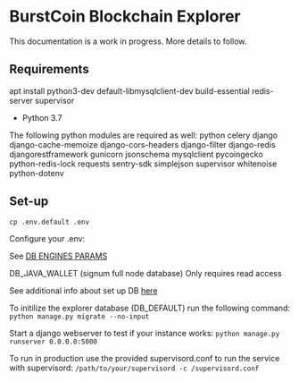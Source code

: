 # BurstCoin Blockchain Explorer
This documentation is a work in progress. More details to follow.


## Requirements

apt install python3-dev default-libmysqlclient-dev build-essential redis-server supervisor

* Python 3.7

The following python modules are required as well:
python
celery
django
django-cache-memoize
django-cors-headers
django-filter
django-redis
djangorestframework
gunicorn
jsonschema
mysqlclient
pycoingecko
python-redis-lock
requests
sentry-sdk
simplejson
supervisor
whitenoise
python-dotenv

## Set-up

`cp .env.default .env`

Configure your .env:

See [DB ENGINES PARAMS](https://docs.djangoproject.com/en/2.2/ref/settings/#engine)

DB_JAVA_WALLET (signum full node database) Only requires read access

See additional info about set up DB [here](java_wallet)

To initilize the explorer database (DB_DEFAULT) run the following command:
`python manage.py migrate --no-input`

Start a django webserver to test if your instance works:
`python manage.py runserver 0.0.0.0:5000`

To run in production use the provided supervisord.conf to run the service with supervisord:
`/path/to/your/supervisord -c /supervisord.conf`

